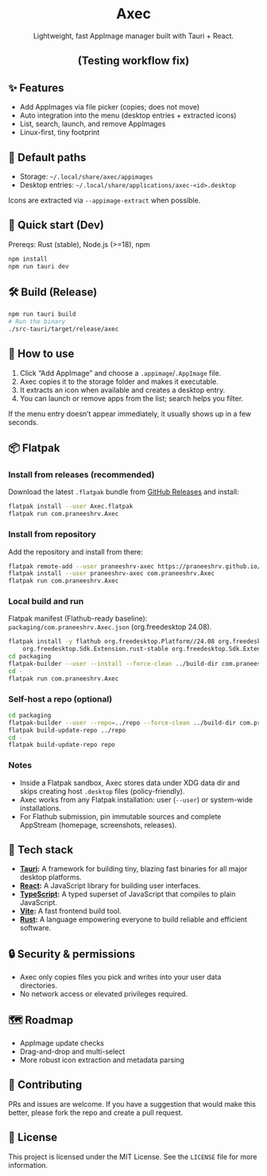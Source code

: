 <div align="center">

# Axec

Lightweight, fast AppImage manager built with Tauri + React.

## (Testing workflow fix)

</div>

## ✨ Features

- Add AppImages via file picker (copies; does not move)
- Auto integration into the menu (desktop entries + extracted icons)
- List, search, launch, and remove AppImages
- Linux-first, tiny footprint

## 📁 Default paths

- Storage: `~/.local/share/axec/appimages`
- Desktop entries: `~/.local/share/applications/axec-<id>.desktop`

Icons are extracted via `--appimage-extract` when possible.

## 🚀 Quick start (Dev)

Prereqs: Rust (stable), Node.js (>=18), npm

```sh
npm install
npm run tauri dev
```

## 🛠️ Build (Release)

```sh
npm run tauri build
# Run the binary
./src-tauri/target/release/axec
```

## 🧪 How to use

1) Click “Add AppImage” and choose a `.appimage`/`.AppImage` file.
2) Axec copies it to the storage folder and makes it executable.
3) It extracts an icon when available and creates a desktop entry.
4) You can launch or remove apps from the list; search helps you filter.

If the menu entry doesn’t appear immediately, it usually shows up in a few seconds.

## 📦 Flatpak

### Install from releases (recommended)

Download the latest `.flatpak` bundle from [GitHub Releases](https://github.com/PraneeshRV/Axec/releases) and install:

```sh
flatpak install --user Axec.flatpak
flatpak run com.praneeshrv.Axec
```

### Install from repository

Add the repository and install from there:

```sh
flatpak remote-add --user praneeshrv-axec https://praneeshrv.github.io/Axec/
flatpak install --user praneeshrv-axec com.praneeshrv.Axec
flatpak run com.praneeshrv.Axec
```

### Local build and run

Flatpak manifest (Flathub-ready baseline): `packaging/com.praneeshrv.Axec.json` (org.freedesktop 24.08).

```sh
flatpak install -y flathub org.freedesktop.Platform//24.08 org.freedesktop.Sdk//24.08 \
	org.freedesktop.Sdk.Extension.rust-stable org.freedesktop.Sdk.Extension.node20
cd packaging
flatpak-builder --user --install --force-clean ../build-dir com.praneeshrv.Axec.json
cd -
flatpak run com.praneeshrv.Axec
```

### Self-host a repo (optional)

```sh
cd packaging
flatpak-builder --user --repo=../repo --force-clean ../build-dir com.praneeshrv.Axec.json
flatpak build-update-repo ../repo
cd -
flatpak build-update-repo repo
```

### Notes

- Inside a Flatpak sandbox, Axec stores data under XDG data dir and skips creating host `.desktop` files (policy-friendly).
- Axec works from any Flatpak installation: user (`--user`) or system-wide installations.
- For Flathub submission, pin immutable sources and complete AppStream (homepage, screenshots, releases).

## 🧰 Tech stack

-   **[Tauri](https://tauri.app/):** A framework for building tiny, blazing fast binaries for all major desktop platforms.
-   **[React](https://reactjs.org/):** A JavaScript library for building user interfaces.
-   **[TypeScript](https://www.typescriptlang.org/):** A typed superset of JavaScript that compiles to plain JavaScript.
-   **[Vite](https://vitejs.dev/):** A fast frontend build tool.
-   **[Rust](https://www.rust-lang.org/):** A language empowering everyone to build reliable and efficient software.

## 🔒 Security & permissions

- Axec only copies files you pick and writes into your user data directories.
- No network access or elevated privileges required.

## 🗺️ Roadmap

- AppImage update checks
- Drag-and-drop and multi-select
- More robust icon extraction and metadata parsing

## 🤝 Contributing

PRs and issues are welcome.
If you have a suggestion that would make this better, please fork the repo and create a pull request.


## 📄 License

This project is licensed under the MIT License. See the `LICENSE` file for more information.

